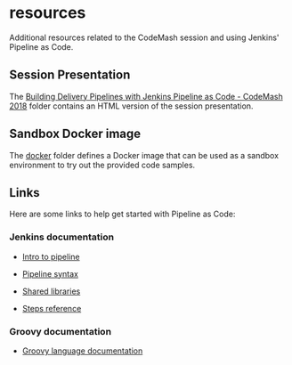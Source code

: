 # resources

Additional resources related to the CodeMash session and using Jenkins' Pipeline as Code. 

## Session Presentation

The [Building Delivery Pipelines with Jenkins Pipeline as Code - CodeMash 2018](/Building%20Delivery%20Pipelines%20with%20Jenkins%20Pipeline%20as%20Code%20-%20CodeMash%202018/)
folder contains an HTML version of the session presentation.

## Sandbox Docker image

The [docker](/docker/) folder defines a Docker image that can be used as a sandbox environment 
to try out the provided code samples.

## Links

Here are some links to help get started with Pipeline as Code:

### Jenkins documentation

- [Intro to pipeline](https://jenkins.io/doc/book/pipeline)

- [Pipeline syntax](https://jenkins.io/doc/book/pipeline/syntax)

- [Shared libraries](https://jenkins.io/doc/book/pipeline/shared-libraries)

- [Steps reference](https://jenkins.io/doc/pipeline/steps/)

### Groovy documentation

- [Groovy language documentation](http://groovy-lang.org/documentation.html)

